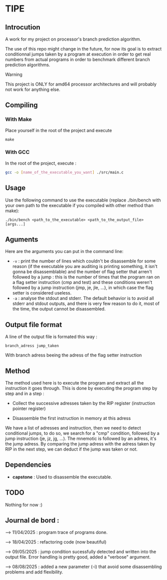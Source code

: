 # TIPE

## Introcution

A work for my project on processor's branch prediction algorithm.

The use of this repo might change in the future, for now its goal is to extract conditionnal jumps taken by a program at execution in order to get real numbers from actual programs in order to benchmark different branch prediction algorithms.

> [!WARNING]  
> This project is ONLY for amd64 processor architectures and will probably not work for anything else.

## Compiling

### With Make

Place yourself in the root of the project and execute

```makefile
make
```
### With GCC

In the root of the project, execute :
```bash
gcc -o [name_of_the_executable_you_want] ./src/main.c
```

## Usage

Use the following command to use the executable (replace ./bin/bench with your own path to the executable if you compiled with other method than make):
```
./bin/bench <path_to_the_executable> <path_to_the_output_file> [args...] 
```

## Aguments

Here are the arguments you can put in the command line:

 - `-v` : print the number of lines which couldn't be disassemble for some reason (if the executable you are auditing is printing something, it isn't gonna be disassemblable) and the number of flag setter that arren't followed by a jump : this is the number of times that the program ran on a flag setter instruction (cmp and test) and these conditions weren't followed by a jump instruction (jmp, je, jle, ...), in which case the flag setter is considered useless. 
 - `-a` : analyse the stdout and stderr. The default behavior is to avoid all stderr and stdout outputs, and there is very few reason to do it, most of the time, the output cannot be disassembled.

## Output file format
A line of the output file is formated this way :

```
branch_adress jump_taken
```

With branch adress beeing the adress of the flag setter instruction 

## Method

The method used here is to execute the program and extract all the instruction it goes through. This is done by executing the program step by step and in a step :
 - Collect the successive adresses taken by the RIP register (instruction pointer register)
  
 - Disassemble the first instruction in memory at this adress

We have a list of adresses and instruction, then we need to detect conditional jumps, to do so, we search for a "cmp" condition, followed by a jump instruction (je, jz, jg, ...). The mnemotic is followed by an adress, it's the jump adress. By comparing the jump adress with the adress taken by RIP in the next step, we can deduct if the jump was taken or not.

## Dependencies

- **capstone** : Used to disassemble the executable.

## TODO
Nothing for now :)

## Journal de bord :

--> 11/04/2025 : program trace of programs done.

--> 18/04/2025 : refactoring code (now beautiful)

--> 09/05/2025 : jump condition sucessfully detected and written into the output file. Error handling is pretty good, added a "verbose" argument. 

--> 08/08/2025 : added a new parameter (-i) that avoid some disassembling problems and add flexibility.